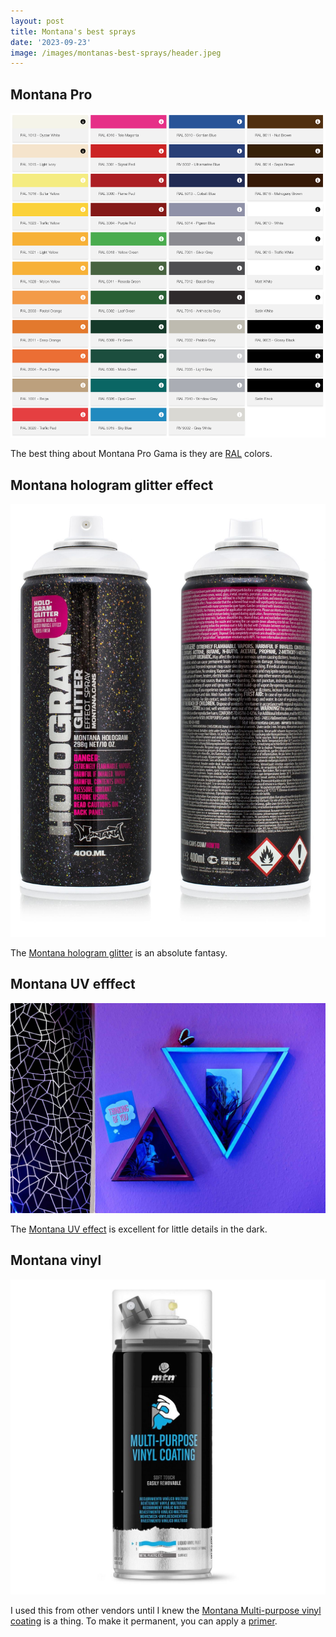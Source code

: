 ```yaml
---
layout: post
title: Montana's best sprays
date: '2023-09-23'
image: /images/montanas-best-sprays/header.jpeg
---
```


## Montana Pro 

![](/images/montana/mnt-pro.png)

The best thing about Montana Pro Gama is they are [RAL](https://en.wikipedia.org/wiki/RAL_colour_standard) colors.

## Montana hologram glitter effect

![](/images/montanas-best-sprays/thumbnaile683aa1580807997montana-hologram-effect_400ml_1920x1920.jpeg)

The [Montana hologram glitter](https://www.montana-cans.com/Montana-HOLOGRAM-Glitter-400ml/463051) is an absolute fantasy.

## Montana UV efffect

![](/images/montanas-best-sprays/thumbnail9e85a81678116815montana-uv-effect-use-02_1920x1920.jpeg)

The [Montana UV effect](https://www.montana-cans.com/Montana-UV-EFFECT-Transparent-400ml/449826) is excellent for little details in the dark.

## Montana vinyl

![](/images/montanas-best-sprays/contentthumbs1024contentimgsxmlproductospro-vinyl-ok664.jpeg)

I used this from other vendors until I knew the [Montana Multi-purpose vinyl coating](https://www.montanacolors.com/en/productos/mtn-pro-peelable-multi-purpose-vinyl/) is a thing. To make it permanent, you can apply a [primer](https://www.montanacolors.com/en/productos/mtn-pro-permanent-liquid-vinyl-primer/).
